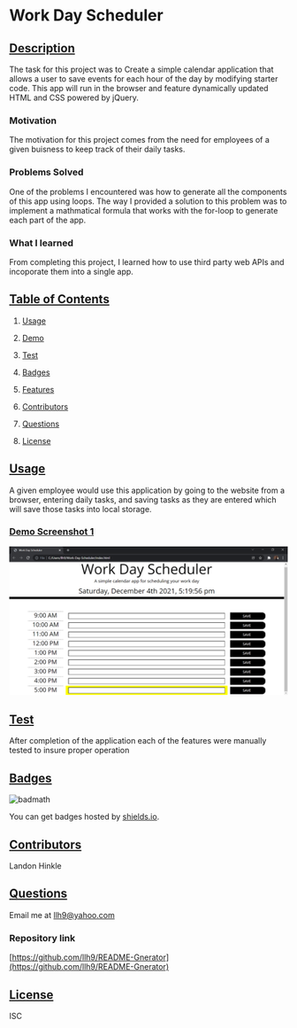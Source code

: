 # Work Day Scheduler 

    
## [Description](#description)
    
The task for this project was to Create a simple calendar application that allows a user to save events for each hour of the day by modifying starter code. This app will run in the browser and feature dynamically updated HTML and CSS powered by jQuery.
    
### Motivation
    
The motivation for this project comes from the need for employees of a given buisness to keep track of their daily tasks. 
    
### Problems Solved 
    
One of the problems I encountered was how to generate all the components of this app using loops. The way I provided a solution to this problem was to implement a mathmatical formula that works with the for-loop to generate each part of the app. 
    
### What I learned 
    
From completing this project, I learned how to use third party web APIs and incoporate them into a single app. 
    
## [Table of Contents](#table-of-contents)
    
1. [Usage](#usage)
    
1. [Demo](#demo)
    
1. [Test](#test)
    
1. [Badges](#badges)
    
1. [Features](#features)
    
1. [Contributors](#contributors)
    
1. [Questions](#questions)
    
1. [License](#license)
    
## [Usage](#usage)
    
A given employee would use this application by going to the website from a browser, entering daily tasks, and saving tasks as they are entered which will save those tasks into local storage. 
    
### [Demo Screenshot 1](#demo-screenshot-1)
    
![screenshot demo ](./Assets/WDS_SS.PNG)
    
## [Test](#test)
    
After completion of the application each of the features were manually tested to insure proper operation
    
## [Badges](#badges)
    
![badmath](https://img.shields.io/github/languages/top/nielsenjared/badmath)
    
You can get badges hosted by [shields.io](https://shields.io/). 
    
## [Contributors](#contributors)
    
Landon Hinkle
    
## [Questions](#questions)
    
Email me at llh9@yahoo.com

### Repository link

[https://github.com/llh9/README-Gnerator](https://github.com/llh9/README-Gnerator)
    
## [License](#license)
    
ISC
    